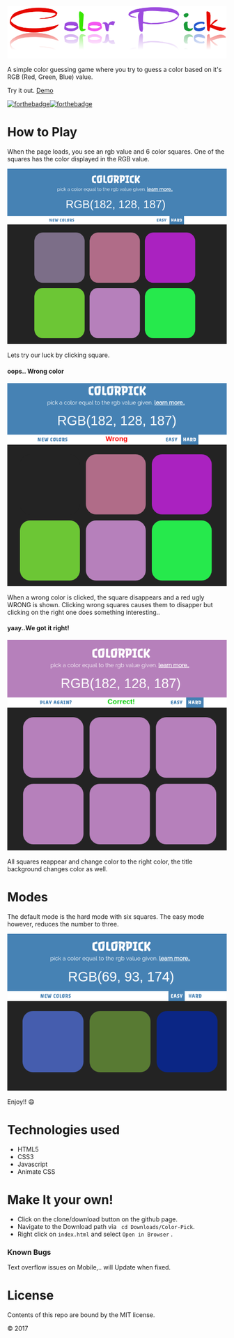 ![Logo](img/logo2.png)


A simple color guessing game where you try to guess a color based on it's RGB (Red, Green, Blue) value.

Try it out. [Demo](https://samwelkinuthia.github.io/Color-Pick/)

[![forthebadge](http://forthebadge.com/images/badges/uses-js.svg)](http://forthebadge.com)[![forthebadge](http://forthebadge.com/images/badges/makes-people-smile.svg)](http://forthebadge.com)

# How to Play

When the page loads, you see an rgb value and 6 color squares. One of the squares has the color displayed in the RGB value.

![Landing](img/landing.png)

Lets try our luck by clicking square.

#### oops.. Wrong color

![wrong](img/wrong.png)

When a wrong color is clicked, the square disappears and a red ugly WRONG is shown.
Clicking wrong squares causes them to disapper but clicking on the right one does something interesting..

#### yaay..We got it right!

![correct](img/correct.png)

All squares reappear and change color to the right color, the title background changes color as well.

# Modes

The default mode is the hard mode with six squares. The easy mode however, reduces the number to three.

![easy](img/easy.png)

Enjoy!! :smile:

# Technologies used
* HTML5
* CSS3
* Javascript
* Animate CSS

# Make It your own!
* Click on the clone/download button on the github page.
* Navigate to the Download path via ``` cd Downloads/Color-Pick```.
* Right click on  ``` index.html ``` and select ```Open in Browser``` .

### Known Bugs
Text overflow issues on Mobile,.. will Update when fixed.

# License
Contents of this repo are bound by the MIT license.

&copy; 2017
